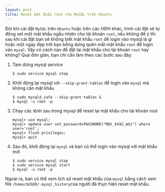 ```yaml
---
layout: post
title: Reset mật khẩu root cho MySQL trên Ubuntu
---
```


Đôi khi cài đặt `MySQL` trên `Ubuntu` hoặc trên các HĐH khác, trình cài đặt sẽ tự động set một mật khẩu ngẫu nhiên cho tài khoản `root`, nếu không để ý thì sau khi cài đặt bạn sẽ không biết mật khẩu `root` để login vào mysql là gì hoặc một ngày đẹp trời bạn bỗng dưng quên mất mật khẩu `root` để login vào `mysql`. Vậy có cách nào để đặt lại mật khẩu cho tài khoản `root` hay không? Quá đơn giản, bạn chỉ cần làm theo các bước sau đây:

1.  Tạm dừng mysql service

	```
	$ sudo service mysql stop
	```

2. Khởi động lại mysql với `--skip-grant-tables`  để login vào `mysql` mà không cần mật khẩu

	```
    $ sudo mysqld_safe --skip-grant-tables &
  	$ mysql -u root -p
    ```

3. Chạy các lệnh sau trong mysql để reset lại mật khẩu cho tài khoản root
	```
    mysql> use mysql;
  	mysql> update user set password=PASSWORD("Mật_khẩu_mới") where user='root';
 	mysql> flush privileges;
	mysql> quit
    ```
4. Sau đó, khởi động lại `mysql` và bạn có thể login vào mysql với mật khẩu mới 
	```
    $ sudo service mysql stop
  	$ sudo service mysql start
 	$ mysql -u root -p
    ```

Ngoài ra, bạn có thể xem lịch sử reset mật khẩu của `mysql` bằng cách xem file `/home/$USER/.mysql_history`của người đã thực hiện reset mật khẩu.


